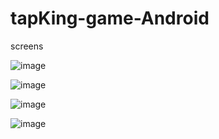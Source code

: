 # tapKing-game-Android
screens

![image](https://user-images.githubusercontent.com/75865028/123555782-c6bc9c00-d77f-11eb-9643-c71181e5da1c.png)


![image](https://user-images.githubusercontent.com/75865028/123555797-dc31c600-d77f-11eb-92c2-0674fc55af03.png)

![image](https://user-images.githubusercontent.com/75865028/123555839-20bd6180-d780-11eb-96fb-38fe9b24b67a.png)

![image](https://user-images.githubusercontent.com/75865028/123555868-40ed2080-d780-11eb-93bb-f86062dbd023.png)
